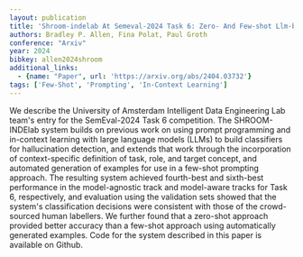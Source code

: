 ```yaml
---
layout: publication
title: 'Shroom-indelab At Semeval-2024 Task 6: Zero- And Few-shot Llm-based Classification For Hallucination Detection'
authors: Bradley P. Allen, Fina Polat, Paul Groth
conference: "Arxiv"
year: 2024
bibkey: allen2024shroom
additional_links:
  - {name: "Paper", url: 'https://arxiv.org/abs/2404.03732'}
tags: ['Few-Shot', 'Prompting', 'In-Context Learning']
---
```

We describe the University of Amsterdam Intelligent Data Engineering Lab
team's entry for the SemEval-2024 Task 6 competition. The SHROOM-INDElab system
builds on previous work on using prompt programming and in-context learning
with large language models (LLMs) to build classifiers for hallucination
detection, and extends that work through the incorporation of context-specific
definition of task, role, and target concept, and automated generation of
examples for use in a few-shot prompting approach. The resulting system
achieved fourth-best and sixth-best performance in the model-agnostic track and
model-aware tracks for Task 6, respectively, and evaluation using the
validation sets showed that the system's classification decisions were
consistent with those of the crowd-sourced human labellers. We further found
that a zero-shot approach provided better accuracy than a few-shot approach
using automatically generated examples. Code for the system described in this
paper is available on Github.
